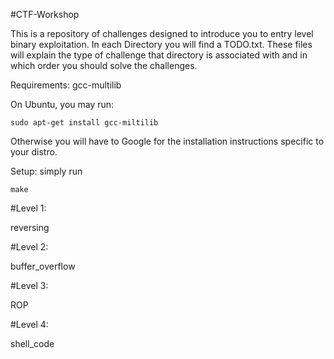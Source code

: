 #CTF-Workshop

This is a repository of challenges designed to introduce you to entry level binary exploitation. In each Directory you will find a TODO.txt. These files will explain the type of challenge that directory is associated with and in which order you should solve the challenges.

Requirements:
    gcc-multilib

On Ubuntu, you may run:

    sudo apt-get install gcc-miltilib

Otherwise you will have to Google for the installation instructions specific to your distro.

Setup:
    simply run 
    
    make


#Level 1:

reversing
    
#Level 2: 

buffer_overflow

#Level 3: 

ROP

#Level 4:

shell_code

